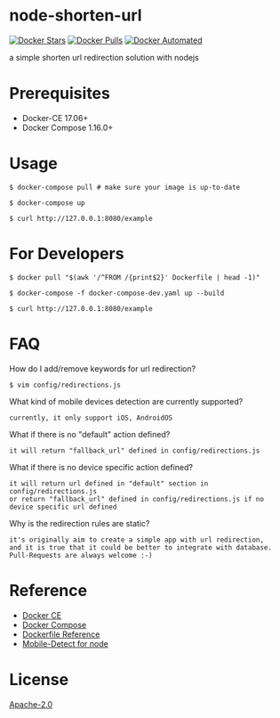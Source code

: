 # node-shorten-url

[![Docker Stars](https://img.shields.io/docker/stars/guessi/node-shorten-url.svg)](https://hub.docker.com/r/guessi/node-shorten-url/)
[![Docker Pulls](https://img.shields.io/docker/pulls/guessi/node-shorten-url.svg)](https://hub.docker.com/r/guessi/node-shorten-url/)
[![Docker Automated](https://img.shields.io/docker/automated/guessi/node-shorten-url.svg)](https://hub.docker.com/r/guessi/node-shorten-url/)

a simple shorten url redirection solution with nodejs


# Prerequisites

- Docker-CE 17.06+
- Docker Compose 1.16.0+


# Usage

    $ docker-compose pull # make sure your image is up-to-date

    $ docker-compose up

    $ curl http://127.0.0.1:8080/example


# For Developers

    $ docker pull "$(awk '/^FROM /{print$2}' Dockerfile | head -1)"

    $ docker-compose -f docker-compose-dev.yaml up --build

    $ curl http://127.0.0.1:8080/example


# FAQ

How do I add/remove keywords for url redirection?

    $ vim config/redirections.js

What kind of mobile devices detection are currently supported?

    currently, it only support iOS, AndroidOS

What if there is no "default" action defined?

    it will return "fallback_url" defined in config/redirections.js

What if there is no device specific action defined?

    it will return url defined in "default" section in config/redirections.js
    or return "fallback_url" defined in config/redirections.js if no device specific url defined

Why is the redirection rules are static?

    it's originally aim to create a simple app with url redirection,
    and it is true that it could be better to integrate with database.
    Pull-Requests are always welcome :-)


# Reference

- [Docker CE](https://www.docker.com/community-edition)
- [Docker Compose](https://docs.docker.com/compose/overview/)
- [Dockerfile Reference](https://docs.docker.com/engine/reference/builder/)
- [Mobile-Detect for node](https://www.npmjs.com/package/mobile-detect)


# License

[Apache-2.0](LICENSE)
